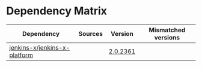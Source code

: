 # Dependency Matrix

Dependency | Sources | Version | Mismatched versions
---------- | ------- | ------- | -------------------
[jenkins-x/jenkins-x-platform](https://github.com/jenkins-x/jenkins-x-platform) |  | [2.0.2361](https://github.com/jenkins-x/jenkins-x-platform/releases/tag/v2.0.2361) | 
